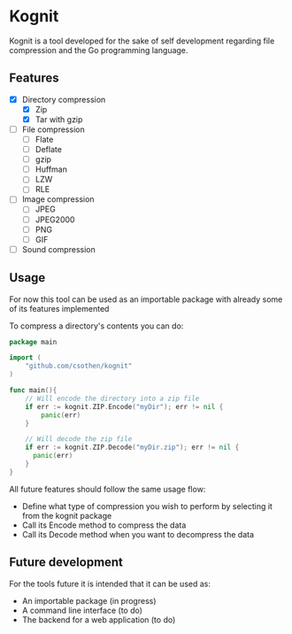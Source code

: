 # Kognit

Kognit is a tool developed for the sake of self development regarding file compression and the Go programming language.

## Features

- [X] Directory compression
  - [X] Zip
  - [X] Tar with gzip
- [ ] File compression
  - [ ] Flate
  - [ ] Deflate
  - [ ] gzip
  - [ ] Huffman
  - [ ] LZW
  - [ ] RLE
- [ ] Image compression
  - [ ] JPEG
  - [ ] JPEG2000
  - [ ] PNG
  - [ ] GIF
- [ ] Sound compression

## Usage

For now this tool can be used as an importable package with already some of its features implemented

To compress a directory's contents you can do:

``` Go
package main

import (
    "github.com/csothen/kognit"
)

func main(){
    // Will encode the directory into a zip file
    if err := kognit.ZIP.Encode("myDir"); err != nil {
        panic(err)
    }

    // Will decode the zip file
    if err := kognit.ZIP.Decode("myDir.zip"); err != nil {
      panic(err)
    }
}
```

All future features should follow the same usage flow:

- Define what type of compression you wish to perform by selecting it from the kognit package
- Call its Encode method to compress the data
- Call its Decode method when you want to decompress the data

## Future development

For the tools future it is intended that it can be used as:

- An importable package (in progress)
- A command line interface (to do)
- The backend for a web application (to do)
